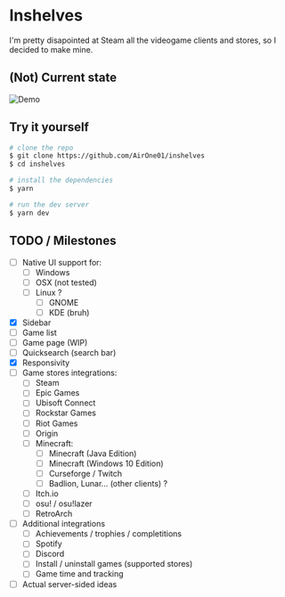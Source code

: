 # Inshelves

I'm pretty disapointed at Steam all the videogame clients and stores, so I decided to make mine.

## (Not) Current state

![Demo](https://i.imgur.com/zHpZXHU.png)

## Try it yourself

```bash
# clone the repo
$ git clone https://github.com/AirOne01/inshelves
$ cd inshelves

# install the dependencies
$ yarn

# run the dev server
$ yarn dev
```

## TODO / Milestones

* [ ] Native UI support for:
  * [ ] Windows
  * [ ] OSX (not tested)
  * [ ] Linux ?
    * [ ] GNOME
    * [ ] KDE (bruh)
* [X] Sidebar
* [ ] Game list
* [ ] Game page (WIP)
* [ ] Quicksearch (search bar)
* [X] Responsivity
* [ ] Game stores integrations:
  * [ ] Steam
  * [ ] Epic Games
  * [ ] Ubisoft Connect
  * [ ] Rockstar Games
  * [ ] Riot Games
  * [ ] Origin
  * [ ] Minecraft:
    * [ ] Minecraft (Java Edition)
    * [ ] Minecraft (Windows 10 Edition)
    * [ ] Curseforge / Twitch
    * [ ] Badlion, Lunar... (other clients) ?
  * [ ] Itch.io
  * [ ] osu! / osu!lazer
  * [ ] RetroArch
* [ ] Additional integrations
  * [ ] Achievements / trophies / completitions
  * [ ] Spotify
  * [ ] Discord
  * [ ] Install / uninstall games (supported stores)
  * [ ] Game time and tracking
* [ ] Actual server-sided ideas
